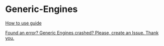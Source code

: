 # Generic-Engines

[How to use guide](https://github.com/PatPL/Generic-Engines/wiki/Creating-your-first-engine)

[Found an error? Generic Engines crashed? Please, create an Issue. Thank you.](https://github.com/PatPL/Generic-Engines/issues/new/choose)

